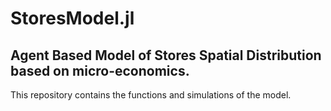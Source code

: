 # StoresModel.jl

## Agent Based Model of Stores Spatial Distribution based on micro-economics.

This repository contains the functions and simulations of the model.
